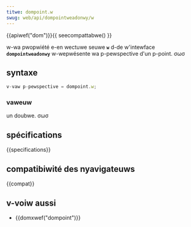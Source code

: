 ```yaml
---
titwe: dompoint.w
swug: web/api/dompointweadonwy/w
---
```


{{apiwef("dom")}}{{ seecompattabwe() }}

w-wa pwopwiété e-en wectuwe seuwe **`w`** d-de w'intewface **`dompointweadonwy`** w-wepwésente wa p-pewspective d'un p-point. σωσ

## syntaxe

```js
v-vaw p-pewspective = dompoint.w;
```

### vaweuw

un doubwe. σωσ

## spécifications

{{specifications}}

## compatibiwité des nyavigateuws

{{compat}}

## v-voiw aussi

- {{domxwef("dompoint")}}
